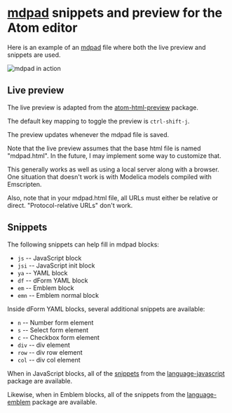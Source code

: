 # [mdpad](https://tshort.github.io/mdpad/) snippets and preview for the Atom editor

Here is an example of an [mdpad](https://tshort.github.io/mdpad/)
file where both the live preview and snippets are used.

![mdpad in action](https://github.com/tshort/markdown-folder/raw/master/atom-mdpad.gif)


## Live preview

The live preview is adapted from the [atom-html-preview](https://atom.io/packages/atom-html-preview) package.

The default key mapping to toggle the preview is `ctrl-shift-j`.

The preview updates whenever the mdpad file is saved.

Note that the live preview assumes that the base html file is named "mdpad.html".
In the future, I may implement some way to customize that.

This generally works as well as using a local server along with a browser. One
situation that doesn't work is with Modelica models compiled with Emscripten.

Also, note that in your mdpad.html file, all URLs must either be relative
or direct. "Protocol-relative URLs" don't work.

## Snippets

The following snippets can help fill in mdpad blocks:

- `js` -- JavaScript block
- `jsi` -- JavaScript init block
- `ya` -- YAML block
- `df` -- dForm YAML block
- `em` -- Emblem block
- `emn` -- Emblem normal block

Inside dForm YAML blocks, several additional snippets are available:

- `n` -- Number form element
- `s` -- Select form element
- `c` -- Checkbox form element
- `div` -- div element
- `row` -- div row element
- `col` -- div col element

When in JavaScript blocks, all of the [snippets](https://github.com/atom/language-javascript/blob/master/snippets/language-javascript.cson)
from the [language-javascript](https://github.com/atom/language-javascript) package
are available.

Likewise, when in Emblem blocks, all of the snippets from the [language-emblem](https://github.com/ghempton/language-emblem)
package are available.
